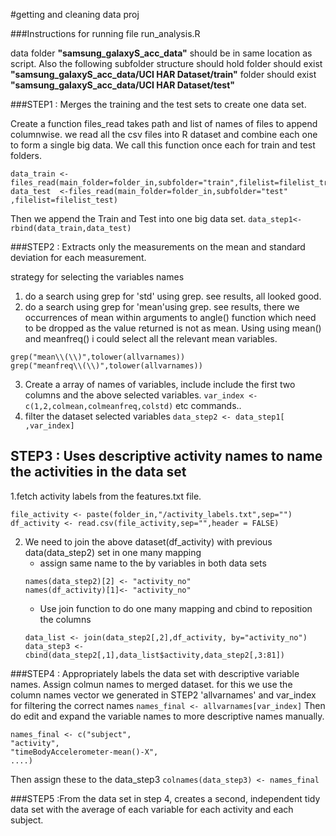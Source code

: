 #getting and cleaning data proj

###Instructions for running file run_analysis.R

data folder **"samsung_galaxyS_acc_data"** should be in same 
location as script. Also the following subfolder structure should hold
folder should exist **"samsung_galaxyS_acc_data/UCI HAR Dataset/train"**
folder should exist **"samsung_galaxyS_acc_data/UCI HAR Dataset/test"**

###STEP1 : Merges the training and the test sets to create one data set.

Create a function files_read takes path and list of names of files to append columnwise.
we read all the csv files into R dataset and combine each one to form a 
single big data. We call this function once each for train and test folders.
```
data_train <-files_read(main_folder=folder_in,subfolder="train",filelist=filelist_train)
data_test  <-files_read(main_folder=folder_in,subfolder="test" ,filelist=filelist_test)
```
Then we append the Train and Test into one big data set. `data_step1<- rbind(data_train,data_test)`

###STEP2 : Extracts only the measurements on the mean and standard deviation for each measurement.

strategy for selecting the variables names
1. do a search using grep for 'std' using grep. see results, all looked good.
2. do a search using grep for 'mean'using grep. see results, there we occurrences of 
mean within arguments to angle() function which need to be dropped as the value returned is not
as mean. Using using mean() and meanfreq() i could select all the relevant mean variables.
```
grep("mean\\(\\)",tolower(allvarnames))
grep("meanfreq\\(\\)",tolower(allvarnames))
```
3. Create a array of names of variables, include include the first two columns and the above
selected variables. `var_index <- c(1,2,colmean,colmeanfreq,colstd)` etc commands..
4. filter the dataset selected variables `data_step2 <- data_step1[ ,var_index]`

STEP3 : Uses descriptive activity names to name the activities in the data set
-------------------------------------------------------------------------------
1.fetch activity labels from the features.txt file.
```
file_activity <- paste(folder_in,"/activity_labels.txt",sep="")
df_activity <- read.csv(file_activity,sep="",header = FALSE)
```
2. We need to join the above dataset(df_activity) with previous data(data_step2) set in one many mapping
	+ assign same name to the by variables in both data sets
	``` 
	names(data_step2)[2] <- "activity_no"
	names(df_activity)[1]<- "activity_no"
	```
	+ Use join function to do one many mapping and cbind to reposition the columns
	```
	data_list <- join(data_step2[,2],df_activity, by="activity_no")
	data_step3 <- cbind(data_step2[,1],data_list$activity,data_step2[,3:81])
	```

###STEP4 : Appropriately labels the data set with descriptive variable names. 
Assign colmun names to merged dataset. for this we use the column names vector
we generated in STEP2 'allvarnames' and var_index for filtering the correct names
`names_final <- allvarnames[var_index]` Then do edit and expand the variable names to more descriptive names manually.
```
names_final <- c("subject",
"activity",
"timeBodyAccelerometer-mean()-X",
....)
```
Then assign these to the data_step3 `colnames(data_step3) <- names_final`

###STEP5 :From the data set in step 4, creates a second, independent tidy data set with the average of each variable for each activity and each subject.

